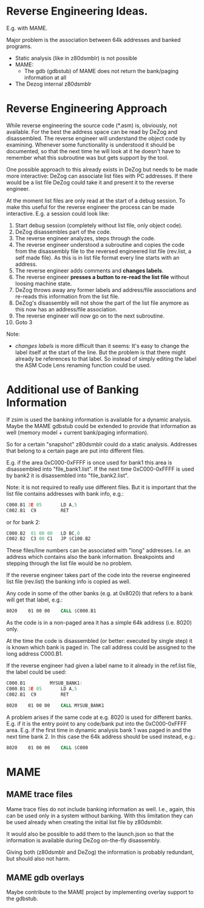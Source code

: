# Reverse Engineering Ideas.

E.g. with MAME.

Major problem is the association between 64k addresses and banked programs.
- Static analysis (like in z80dsmblr) is not possible
- MAME:
	- The gdb (gdbstub) of MAME does not return the bank/paging information at all
- The Dezog internal z80dsmblr



# Reverse Engineering Approach

While reverse engineering the source code (*.asm) is, obviously, not available.
For the best the address space can be read by DeZog and disassembled.
The reverse engineer will understand the object code by examining.
Whenever some functionality is understood it should be documented, so that the next time he will look at it he doesn't have to remember what this subroutine was but gets support by the tool.

One possible approach to this already exists in DeZog but needs to be made more interactive:
DeZog can associate list files with PC addresses.
If there would be a list file DeZog could take it and present it to the reverse engineer.

At the moment list files are only read at the start of a debug session.
To make this useful for the reverse engineer the process can be made interactive.
E.g. a session could look like:
1. Start debug session (completely without list file, only object code).
2. DeZog disassembles part of the code.
3. The reverse engineer analyzes, steps through the code.
4. The reverse engineer understood a subroutine and copies the code from the disassembly file to the reversed engineered list file (rev.list, a self made file).
As this is in list file format every line starts with an address.
5. The reverse engineer adds comments and **changes labels**.
6. The reverse engineer **presses a button to re-read the list file** without loosing machine state.
7. DeZog throws away any former labels and address/file associations and re-reads this information from the list file.
8. DeZog's disassembly will not show the part of the list file anymore as this now has an address/file association.
9. The reverse engineer will now go on to the next subroutine.
10. Goto 3


Note:
- *changes labels* is more difficult than it seems: It's easy to change the label itself at the start of the line. But the problem is that there might already be references to that label. So instead of simply editing the label the ASM Code Lens renaming function could be used.


# Additional use of Banking Information

If zsim is used the banking information is available for a dynamic analysis.
Maybe the MAME gdbstub could be extended to provide that information as well (memory model + current bank/paging information).

So for a certain "snapshot" z80dsmblr could do a static analysis.
Addresses that belong to a certain page are put into different files.

E.g. if the area 0xC000-0xFFFF is once used for bank1 this area is disassembled into "file_bank1.list".
If the next time 0xC000-0xFFFF is used by bank2 it is disassembled into "file_bank2.list".

Note: it is not required to really use different files. But it is important that the list file contains addresses with bank info, e.g.:
~~~asm
C000.B1	3E 05		LD A,5
C002.B1  C9			RET
~~~

or for bank 2:
~~~asm
C000.B2  01 00 00	LD BC,0
C002.B2  C3 00 C1	JP $C100.B2
~~~


These files/line numbers can be associated with "long" addresses. I.e. an address which contains also the bank information.
Breakpoints and stepping through the list file would be no problem.

If the reverse engineer takes part of the code into the reverse engineered list file (rev.list) the banking info is copied as well.

Any code in some of the other banks (e.g. at 0x8020) that refers to a bank will get that label, e.g.:
~~~asm
8020	01 00 00	CALL $C000.B1
~~~

As the code is in a non-paged area it has a simple 64k address (i.e. 8020) only.

At the time the code is disassembled (or better: executed by single step) it is known which bank is paged in.
The call address could be assigned to the long address C000.B1.

If the reverse engineer had given a label name to it already in the ref.list file, the label could be used:
~~~asm
C000.B1			MYSUB_BANK1:
C000.B1	3E 05		LD A,5
C002.B1  C9			RET
~~~

~~~asm
8020	01 00 00	CALL MYSUB_BANK1
~~~

A problem arises if the same code at e.g. 8020 is used for different banks.
E.g. if it is the entry point to any code/bank put into the 0xC000-0xFFFF area.
E.g. if the first time in dynamic analysis bank 1 was paged in and the next time bank 2.
In this case the 64k address should be used instead, e.g.:
~~~asm
8020	01 00 00	CALL $C000
~~~



# MAME

## MAME trace files

Mame trace files do not include banking information as well. I.e., again, this can be used only in a system without banking.
With this limitation they can be used already when creating the initial list file by z80dsmblr.

It would also be possible to add them to the launch.json so that the information is available during DeZog on-the-fly disassembly.

Giving both (z80dsmblr and DeZog) the information is probably redundant, but should also not harm.


## MAME gdb overlays

Maybe contribute to the MAME project by implementing overlay support to the gdbstub.



